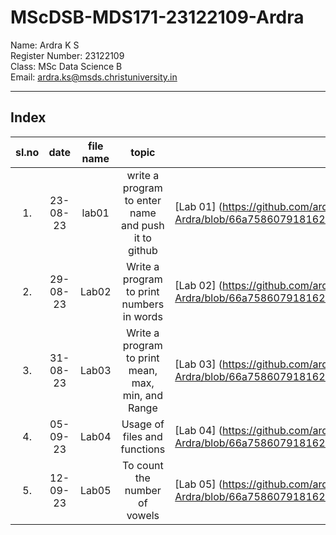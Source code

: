 # MScDSB-MDS171-23122109-Ardra 

Name: Ardra K S    
Register Number: 23122109   
Class: MSc Data Science B   
Email: ardra.ks@msds.christuniversity.in

***
## Index
|sl.no|date|file name|topic|Link|
|:----:|:----:|:---:|:----:|-----|
|1.|23-08-23|lab01|write a program to enter name and push it to github|[Lab 01] (https://github.com/ardrasukumaran/MScDSB-MDS171-23122109-Ardra/blob/66a758607918162a6041c6bb46e077c55cb1a669/Lab%2001.ipynb)
|2.|29-08-23|Lab02|Write a program to print numbers in words| [Lab 02] (https://github.com/ardrasukumaran/MScDSB-MDS171-23122109-Ardra/blob/66a758607918162a6041c6bb46e077c55cb1a669/Lab%2002.ipynb)
|3.|31-08-23|Lab03|Write a program to print mean, max, min, and Range| [Lab 03] (https://github.com/ardrasukumaran/MScDSB-MDS171-23122109-Ardra/blob/66a758607918162a6041c6bb46e077c55cb1a669/Lab%2003.ipynb)
|4.|05-09-23|Lab04|Usage of files and functions| [Lab 04] (https://github.com/ardrasukumaran/MScDSB-MDS171-23122109-Ardra/blob/66a758607918162a6041c6bb46e077c55cb1a669/Lab%2004.ipynb)
|5.|12-09-23|Lab05|To count the number of vowels| [Lab 05] (https://github.com/ardrasukumaran/MScDSB-MDS171-23122109-Ardra/blob/66a758607918162a6041c6bb46e077c55cb1a669/Lab%2005.ipynb)

